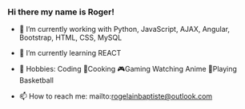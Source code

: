 ### Hi there my name is Roger!


- 🔭 I’m currently working with Python, JavaScript, AJAX, Angular, Bootstrap, HTML, CSS, MySQL

- 🌱 I’m currently learning REACT 

- 🎇 Hobbies: Coding :curry:Cooking :video_game:Gaming Watching Anime :basketball:Playing Basketball

- 📫 How to reach me: mailto:rogelainbaptiste@outlook.com
